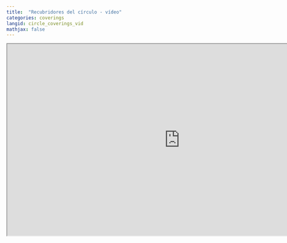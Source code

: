 ```yaml
---
title:  "Recubridores del círculo - vídeo"
categories: coverings
langid: circle_coverings_vid
mathjax: false
---
```


<iframe width="900" height="500"
	src="https://www.youtube.com/embed/vP7NAeeKjrw?rel=0">
</iframe>

